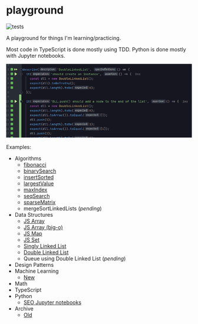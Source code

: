 # playground

![tests](https://github.com/PabloRosales/playground/actions/workflows/node.js.yml/badge.svg)

A playground for things I'm learning/practicing.

Most code in TypeScript is done mostly using TDD. Python is done mostly with Jupyter notebooks.

![Screenshot](./screenshot.png)

Examples:

* Algorithms
  * [fibonacci](./src/tests/unit-tests/algos/fibonacci.test.ts)
  * [binarySearch](./src/tests/unit-tests/algos/binarySearch.test.ts)
  * [insertSorted](./src/tests/unit-tests/algos/insertSorted.test.ts)
  * [largestValue](./src/tests/unit-tests/algos/largest-value.test.ts)
  * [maxIndex](./src/tests/unit-tests/algos/maxIndex.test.ts)
  * [seqSearch](./src/tests/unit-tests/algos/seqSearch.test.ts)
  * [sparseMatrix](./src/tests/unit-tests/algos/sparseMatrix.test.ts)
  * mergeSortLinkedLists (_pending_)
* Data Structures
  * [JS Array](./src/tests/unit-tests/data-structures/arrays.test.ts)
  * [JS Array (big-o)](./src/tests/unit-tests/data-structures/array.big-o.test.ts)
  * [JS Map](./src/tests/unit-tests/data-structures/map.test.ts)
  * [JS Set](./src/tests/unit-tests/data-structures/set.test.ts)
  * [Singly Linked List](./src/tests/unit-tests/data-structures/singly-linked-list.test.ts)
  * [Double Linked List](./src/tests/unit-tests/data-structures/double-linked-list.test.ts)
  * Queue using Double Linked List (_pending_)
* Design Patterns
* Machine Learning
  * [New](./src/ml)
* Math
* TypeScript
* Python
  * [SEO Jupyter notebooks](archive/pre-2022/seo/notebooks)
* Archive
  * [Old](./archive)
